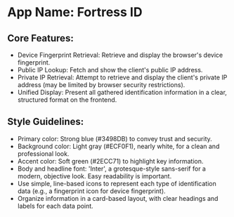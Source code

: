 # **App Name**: Fortress ID

## Core Features:

- Device Fingerprint Retrieval: Retrieve and display the browser's device fingerprint.
- Public IP Lookup: Fetch and show the client's public IP address.
- Private IP Retrieval: Attempt to retrieve and display the client's private IP address (may be limited by browser security restrictions).
- Unified Display: Present all gathered identification information in a clear, structured format on the frontend.

## Style Guidelines:

- Primary color: Strong blue (#3498DB) to convey trust and security.
- Background color: Light gray (#ECF0F1), nearly white, for a clean and professional look.
- Accent color: Soft green (#2ECC71) to highlight key information.
- Body and headline font: 'Inter', a grotesque-style sans-serif for a modern, objective look. Easy readability is important.
- Use simple, line-based icons to represent each type of identification data (e.g., a fingerprint icon for device fingerprint).
- Organize information in a card-based layout, with clear headings and labels for each data point.